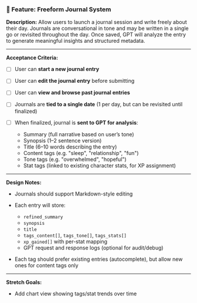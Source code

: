 ### 📖 Feature: Freeform Journal System

**Description:**
Allow users to launch a journal session and write freely about their day. Journals are conversational in tone and may be written in a single go or revisited throughout the day. Once saved, GPT will analyze the entry to generate meaningful insights and structured metadata.

---

**Acceptance Criteria:**

* [ ] User can **start a new journal entry**
* [ ] User can **edit the journal entry** before submitting
* [ ] User can **view and browse past journal entries**
* [ ] Journals are **tied to a single date** (1 per day, but can be revisited until finalized)
* [ ] When finalized, journal is **sent to GPT for analysis**:

  * Summary (full narrative based on user’s tone)
  * Synopsis (1–2 sentence version)
  * Title (6–10 words describing the entry)
  * Content tags (e.g. "sleep", "relationship", "fun")
  * Tone tags (e.g. "overwhelmed", "hopeful")
  * Stat tags (linked to existing character stats, for XP assignment)

---

**Design Notes:**

* Journals should support Markdown-style editing
* Each entry will store:

  * `refined_summary`
  * `synopsis`
  * `title`
  * `tags_content[]`, `tags_tone[]`, `tags_stats[]`
  * `xp_gained[]` with per-stat mapping
  * GPT request and response logs (optional for audit/debug)
* Each tag should prefer existing entries (autocomplete), but allow new ones for content tags only

---

**Stretch Goals:**

* Add chart view showing tags/stat trends over time
